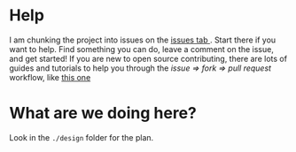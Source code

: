 # Help

I am chunking the project into issues on the [issues tab
](https://github.com/jdevries3133/fast_grader/issues). Start there if you
want to help. Find something you can do, leave a comment on the issue, and
get started! If you are new to open source contributing, there are lots of
guides and tutorials to help you through the _issue => fork => pull request_
workflow, like [this one
](https://github.com/firstcontributions/first-contributions)

# What are we doing here?

Look in the `./design` folder for the plan.
